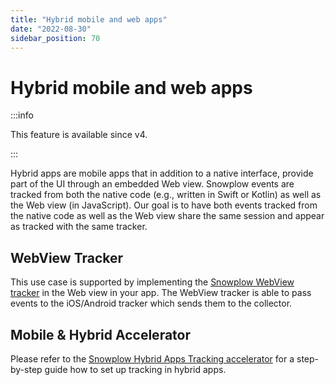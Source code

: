 ```yaml
---
title: "Hybrid mobile and web apps"
date: "2022-08-30"
sidebar_position: 70
---
```


# Hybrid mobile and web apps

:::info

This feature is available since v4.

:::

Hybrid apps are mobile apps that in addition to a native interface, provide part of the UI through an embedded Web view. Snowplow events are tracked from both the native code (e.g., written in Swift or Kotlin) as well as the Web view (in JavaScript). Our goal is to have both events tracked from the native code as well as the Web view share the same session and appear as tracked with the same tracker.

## WebView Tracker

This use case is supported by implementing the [Snowplow WebView tracker](../../webview-tracker/index.md) in the Web view in your app. The WebView tracker is able to pass events to the iOS/Android tracker which sends them to the collector.

## Mobile & Hybrid Accelerator

Please refer to the [Snowplow Hybrid Apps Tracking accelerator](https://docs.snowplow.io/accelerators/hybrid) for a step-by-step guide how to set up tracking in hybrid apps.
